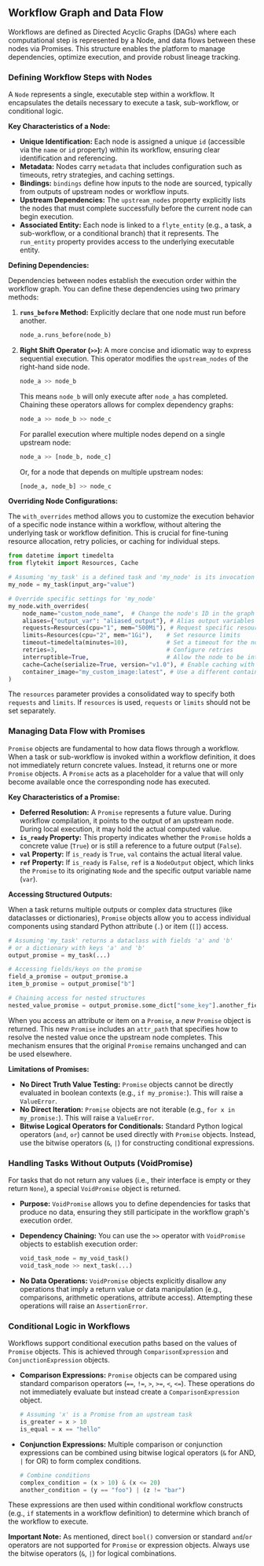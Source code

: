 
<!--
help_text: ''
key: summary_workflow_graph_and_data_flow_6c04e9d3-1990-4ffb-a746-98bda4cddbca
modules:
- flytekit.core.node
- flytekit.core.promise
questions_to_answer: []
type: summary

-->
## Workflow Graph and Data Flow

Workflows are defined as Directed Acyclic Graphs (DAGs) where each computational step is represented by a Node, and data flows between these nodes via Promises. This structure enables the platform to manage dependencies, optimize execution, and provide robust lineage tracking.

### Defining Workflow Steps with Nodes

A `Node` represents a single, executable step within a workflow. It encapsulates the details necessary to execute a task, sub-workflow, or conditional logic.

**Key Characteristics of a Node:**

*   **Unique Identification:** Each node is assigned a unique `id` (accessible via the `name` or `id` property) within its workflow, ensuring clear identification and referencing.
*   **Metadata:** Nodes carry `metadata` that includes configuration such as timeouts, retry strategies, and caching settings.
*   **Bindings:** `bindings` define how inputs to the node are sourced, typically from outputs of upstream nodes or workflow inputs.
*   **Upstream Dependencies:** The `upstream_nodes` property explicitly lists the nodes that must complete successfully before the current node can begin execution.
*   **Associated Entity:** Each node is linked to a `flyte_entity` (e.g., a task, a sub-workflow, or a conditional branch) that it represents. The `run_entity` property provides access to the underlying executable entity.

**Defining Dependencies:**

Dependencies between nodes establish the execution order within the workflow graph. You can define these dependencies using two primary methods:

1.  **`runs_before` Method:** Explicitly declare that one node must run before another.

    ```python
    node_a.runs_before(node_b)
    ```

2.  **Right Shift Operator (`>>`):** A more concise and idiomatic way to express sequential execution. This operator modifies the `upstream_nodes` of the right-hand side node.

    ```python
    node_a >> node_b
    ```

    This means `node_b` will only execute after `node_a` has completed. Chaining these operators allows for complex dependency graphs:

    ```python
    node_a >> node_b >> node_c
    ```

    For parallel execution where multiple nodes depend on a single upstream node:

    ```python
    node_a >> [node_b, node_c]
    ```

    Or, for a node that depends on multiple upstream nodes:

    ```python
    [node_a, node_b] >> node_c
    ```

**Overriding Node Configurations:**

The `with_overrides` method allows you to customize the execution behavior of a specific node instance within a workflow, without altering the underlying task or workflow definition. This is crucial for fine-tuning resource allocation, retry policies, or caching for individual steps.

```python
from datetime import timedelta
from flytekit import Resources, Cache

# Assuming 'my_task' is a defined task and 'my_node' is its invocation within a workflow
my_node = my_task(input_arg="value")

# Override specific settings for 'my_node'
my_node.with_overrides(
    node_name="custom_node_name",  # Change the node's ID in the graph
    aliases={"output_var": "aliased_output"}, # Alias output variables
    requests=Resources(cpu="1", mem="500Mi"), # Request specific resources
    limits=Resources(cpu="2", mem="1Gi"),    # Set resource limits
    timeout=timedelta(minutes=10),           # Set a timeout for the node
    retries=3,                               # Configure retries
    interruptible=True,                      # Allow the node to be interrupted
    cache=Cache(serialize=True, version="v1.0"), # Enable caching with a version
    container_image="my_custom_image:latest", # Use a different container image
)
```

The `resources` parameter provides a consolidated way to specify both `requests` and `limits`. If `resources` is used, `requests` or `limits` should not be set separately.

### Managing Data Flow with Promises

`Promise` objects are fundamental to how data flows through a workflow. When a task or sub-workflow is invoked within a workflow definition, it does not immediately return concrete values. Instead, it returns one or more `Promise` objects. A `Promise` acts as a placeholder for a value that will only become available once the corresponding node has executed.

**Key Characteristics of a Promise:**

*   **Deferred Resolution:** A `Promise` represents a future value. During workflow compilation, it points to the output of an upstream node. During local execution, it may hold the actual computed value.
*   **`is_ready` Property:** This property indicates whether the `Promise` holds a concrete value (`True`) or is still a reference to a future output (`False`).
*   **`val` Property:** If `is_ready` is `True`, `val` contains the actual literal value.
*   **`ref` Property:** If `is_ready` is `False`, `ref` is a `NodeOutput` object, which links the `Promise` to its originating `Node` and the specific output variable name (`var`).

**Accessing Structured Outputs:**

When a task returns multiple outputs or complex data structures (like dataclasses or dictionaries), `Promise` objects allow you to access individual components using standard Python attribute (`.`) or item (`[]`) access.

```python
# Assuming 'my_task' returns a dataclass with fields 'a' and 'b'
# or a dictionary with keys 'a' and 'b'
output_promise = my_task(...)

# Accessing fields/keys on the promise
field_a_promise = output_promise.a
item_b_promise = output_promise["b"]

# Chaining access for nested structures
nested_value_promise = output_promise.some_dict["some_key"].another_field
```

When you access an attribute or item on a `Promise`, a *new* `Promise` object is returned. This new `Promise` includes an `attr_path` that specifies how to resolve the nested value once the upstream node completes. This mechanism ensures that the original `Promise` remains unchanged and can be used elsewhere.

**Limitations of Promises:**

*   **No Direct Truth Value Testing:** `Promise` objects cannot be directly evaluated in boolean contexts (e.g., `if my_promise:`). This will raise a `ValueError`.
*   **No Direct Iteration:** `Promise` objects are not iterable (e.g., `for x in my_promise:`). This will raise a `ValueError`.
*   **Bitwise Logical Operators for Conditionals:** Standard Python logical operators (`and`, `or`) cannot be used directly with `Promise` objects. Instead, use the bitwise operators (`&`, `|`) for constructing conditional expressions.

### Handling Tasks Without Outputs (VoidPromise)

For tasks that do not return any values (i.e., their interface is empty or they return `None`), a special `VoidPromise` object is returned.

*   **Purpose:** `VoidPromise` allows you to define dependencies for tasks that produce no data, ensuring they still participate in the workflow graph's execution order.
*   **Dependency Chaining:** You can use the `>>` operator with `VoidPromise` objects to establish execution order:

    ```python
    void_task_node = my_void_task()
    void_task_node >> next_task(...)
    ```

*   **No Data Operations:** `VoidPromise` objects explicitly disallow any operations that imply a return value or data manipulation (e.g., comparisons, arithmetic operations, attribute access). Attempting these operations will raise an `AssertionError`.

### Conditional Logic in Workflows

Workflows support conditional execution paths based on the values of `Promise` objects. This is achieved through `ComparisonExpression` and `ConjunctionExpression` objects.

*   **Comparison Expressions:** `Promise` objects can be compared using standard comparison operators (`==`, `!=`, `>`, `>=`, `<`, `<=`). These operations do not immediately evaluate but instead create a `ComparisonExpression` object.

    ```python
    # Assuming 'x' is a Promise from an upstream task
    is_greater = x > 10
    is_equal = x == "hello"
    ```

*   **Conjunction Expressions:** Multiple comparison or conjunction expressions can be combined using bitwise logical operators (`&` for AND, `|` for OR) to form complex conditions.

    ```python
    # Combine conditions
    complex_condition = (x > 10) & (x <= 20)
    another_condition = (y == "foo") | (z != "bar")
    ```

These expressions are then used within conditional workflow constructs (e.g., `if` statements in a workflow definition) to determine which branch of the workflow to execute.

**Important Note:** As mentioned, direct `bool()` conversion or standard `and`/`or` operators are not supported for `Promise` or expression objects. Always use the bitwise operators (`&`, `|`) for logical combinations.
<!--
key: summary_workflow_graph_and_data_flow_6c04e9d3-1990-4ffb-a746-98bda4cddbca
type: summary_end

-->
<!--
code_unit: flytekit.core.node.Node
code_unit_type: class
help_text: ''
key: example_427700b9-5403-4e5b-9515-42eaa8962b35
type: example

-->
<!--
code_unit: flytekit.core.promise.Promise
code_unit_type: class
help_text: ''
key: example_a84f6a6c-9b1f-42ca-9fc2-bb505d2ec145
type: example

-->
<!--
code_unit: flytekit.core.promise.ComparisonExpression
code_unit_type: class
help_text: ''
key: example_319899b3-6985-4e2e-bd3f-9447386c3947
type: example

-->
<!--
code_unit: flytekit.core.promise.VoidPromise
code_unit_type: class
help_text: ''
key: example_77b8878f-4930-404a-a6ae-8313d06b96a5
type: example

-->